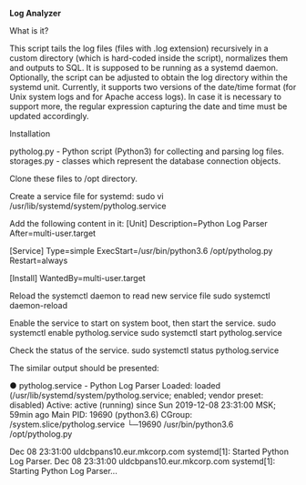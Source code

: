**Log Analyzer**

What is it?

This script tails the log files (files with .log extension) recursively 
in a custom directory (which is hard-coded inside the script), normalizes them 
and outputs to SQL. It is supposed to be running as a systemd daemon.
Optionally, the script can be adjusted to obtain the log directory within 
the systemd unit.
Currently, it supports two versions of the date/time format (for Unix system
logs and for Apache access logs). In case it is necessary to support more, 
the regular expression capturing the date and time must be updated accordingly.


Installation

pytholog.py - Python script (Python3) for collecting and parsing log files.
storages.py - classes which represent the database connection objects.

Clone these files to /opt directory.

Create a service file for systemd:
 sudo vi /usr/lib/systemd/system/pytholog.service
 
Add the following content in it:
 [Unit]
 Description=Python Log Parser
 After=multi-user.target
 
 [Service]
 Type=simple
 ExecStart=/usr/bin/python3.6 /opt/pytholog.py
 Restart=always
 
 [Install]
 WantedBy=multi-user.target

Reload the systemctl daemon to read new service file
 sudo systemctl daemon-reload

Enable the service to start on system boot, then start the service.
 sudo systemctl enable pytholog.service
 sudo systemctl start pytholog.service
 
Check the status of the service. 
 sudo systemctl status pytholog.service

The similar output should be presented:

 ● pytholog.service - Python Log Parser
    Loaded: loaded (/usr/lib/systemd/system/pytholog.service; enabled; vendor preset: disabled)
    Active: active (running) since Sun 2019-12-08 23:31:00 MSK; 59min ago
  Main PID: 19690 (python3.6)
    CGroup: /system.slice/pytholog.service
            └─19690 /usr/bin/python3.6 /opt/pytholog.py
 
 Dec 08 23:31:00 uldcbpans10.eur.mkcorp.com systemd[1]: Started Python Log Parser.
 Dec 08 23:31:00 uldcbpans10.eur.mkcorp.com systemd[1]: Starting Python Log Parser...
